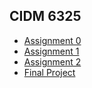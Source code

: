 ## CIDM 6325

- [Assignment 0](https://github.com/BenGCollier/Assignment-0)
- [Assignment 1](https://github.com/BenGCollier/Assignment-1)
- [Assignment 2](https://github.com/BenGCollier/Assignment-2)
- [Final Project](https://github.com/BenGCollier/CIDM-6325-Final-Project)
